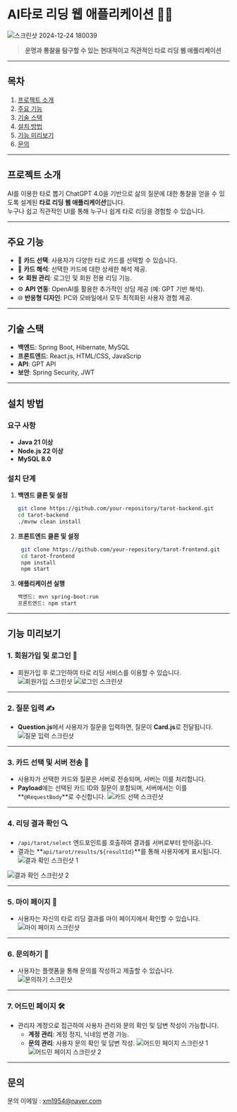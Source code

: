# AI타로 리딩 웹 애플리케이션 🎴✨

![스크린샷 2024-12-24 180039](https://github.com/user-attachments/assets/c6335589-e08f-48c9-b0c1-e7d43faa0cb3)

> **운명과 통찰을 탐구할 수 있는 현대적이고 직관적인 타로 리딩 웹 애플리케이션**

---

## 목차
1. [프로젝트 소개](#프로젝트-소개)
2. [주요 기능](#주요-기능)
3. [기술 스택](#기술-스택)
4. [설치 방법](#설치-방법)
5. [기능 미리보기](#기능-미리보기)
6. [문의](#문의)

---

## 프로젝트 소개

AI를 이용한 타로 뽑기
ChatGPT 4.0을 기반으로 삶의 질문에 대한 통찰을 얻을 수 있도록 설계된 **타로 리딩 웹 애플리케이션**입니다.  
누구나 쉽고 직관적인 UI를 통해 누구나 쉽게 타로 리딩을 경험할 수 있습니다.

---

## 주요 기능

- 🔮 **카드 선택**: 사용자가 다양한 타로 카드를 선택할 수 있습니다.
- 📜 **카드 해석**: 선택한 카드에 대한 상세한 해석 제공.
- 🛠️ **회원 관리**: 로그인 및 회원 전용 리딩 기능.
- ⚙️ **API 연동**: OpenAI를 활용한 추가적인 상담 제공 (예: GPT 기반 해석).
- 🌐 **반응형 디자인**: PC와 모바일에서 모두 최적화된 사용자 경험 제공.

---

## 기술 스택

- **백엔드**: Spring Boot, Hibernate, MySQL
- **프론트엔드**: React.js, HTML/CSS, JavaScrip
- **API**: GPT API
- **보안**: Spring Security, JWT
---

## 설치 방법

### 요구 사항
- **Java 21 이상**
- **Node.js 22 이상**
- **MySQL 8.0**

### 설치 단계
1. **백엔드 클론 및 설정**
   ```bash
   git clone https://github.com/your-repository/tarot-backend.git
   cd tarot-backend
   ./mvnw clean install

2. **프론트엔드 클론 및 설정**
   ```bash
    git clone https://github.com/your-repository/tarot-frontend.git
    cd tarot-frontend
    npm install
    npm start

4. **애플리케이션 실행**
    ```bash
    백엔드: mvn spring-boot:run
    프론트엔드: npm start
   
---
## 기능 미리보기

### 1. 회원가입 및 로그인 🔑
- 회원가입 후 로그인하여 타로 리딩 서비스를 이용할 수 있습니다.
![회원가입 스크린샷](https://github.com/user-attachments/assets/5ee69707-ed9a-4e7b-8c45-e9414cad891f)
![로그인 스크린샷](https://github.com/user-attachments/assets/c034ee07-a0aa-4323-a820-1a3d3d50940d)

---

### 2. 질문 입력 ✍️
- **Question.js**에서 사용자가 질문을 입력하면, 질문이 **Card.js**로 전달됩니다.
![질문 입력 스크린샷](https://github.com/user-attachments/assets/d9aa405e-be62-424f-b754-1e750cb065ea)

---

### 3. 카드 선택 및 서버 전송 🎴
- 사용자가 선택한 카드와 질문은 서버로 전송되며, 서버는 이를 처리합니다.
- **Payload**에는 선택된 카드 ID와 질문이 포함되며, 서버에서는 이를 **`@RequestBody`**로 수신합니다.
![카드 선택 스크린샷](https://github.com/user-attachments/assets/24a8da5a-b834-493c-acd2-b409191813bb)

---

### 4. 리딩 결과 확인 🔍
- `/api/tarot/select` 엔드포인트를 호출하여 결과를 서버로부터 받아옵니다.
- 결과는 **`api/tarot/results/${resultId}`**를 통해 사용자에게 표시됩니다.
![결과 확인 스크린샷 1](https://github.com/user-attachments/assets/89e7946b-70cd-4079-95f4-c66a421c7b39)


![결과 확인 스크린샷 2](https://github.com/user-attachments/assets/0dd3a1fc-7702-4ba0-86fb-4765e7004fbb)

---

### 5. 마이 페이지 👤
- 사용자는 자신의 타로 리딩 결과를 마이 페이지에서 확인할 수 있습니다.
![마이 페이지 스크린샷](https://github.com/user-attachments/assets/12ddf809-17f4-444c-8ddd-026c340cb572)

---

### 6. 문의하기 💬
- 사용자는 플랫폼을 통해 문의를 작성하고 제출할 수 있습니다.
![문의하기 스크린샷](https://github.com/user-attachments/assets/786ea022-3343-44d1-a0e5-49438097f1c9)

---

### 7. 어드민 페이지 🛠️
- 관리자 계정으로 접근하여 사용자 관리와 문의 확인 및 답변 작성이 가능합니다.
  - **계정 관리**: 계정 정지, 닉네임 변경 가능.
  - **문의 관리**: 사용자 문의 확인 및 답변 작성.
![어드민 페이지 스크린샷 1](https://github.com/user-attachments/assets/ce458802-0f0c-45e2-a514-e694a3fd1218)
![어드민 페이지 스크린샷 2](https://github.com/user-attachments/assets/f40ba7ca-ed2b-4fd1-8964-d28803050bee)

---

## 문의

문의 이메일 : xm1954@naver.com


